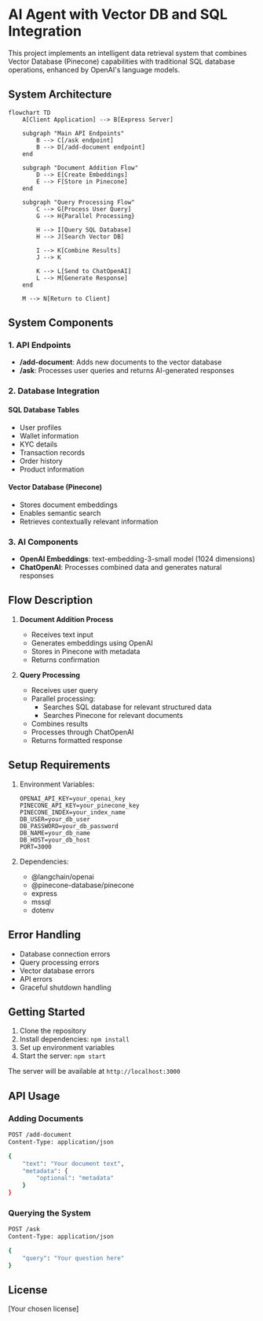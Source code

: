 # AI Agent with Vector DB and SQL Integration

This project implements an intelligent data retrieval system that combines Vector Database (Pinecone) capabilities with traditional SQL database operations, enhanced by OpenAI's language models.

## System Architecture

```mermaid
flowchart TD
    A[Client Application] --> B[Express Server]

    subgraph "Main API Endpoints"
        B --> C[/ask endpoint]
        B --> D[/add-document endpoint]
    end

    subgraph "Document Addition Flow"
        D --> E[Create Embeddings]
        E --> F[Store in Pinecone]
    end

    subgraph "Query Processing Flow"
        C --> G[Process User Query]
        G --> H{Parallel Processing}
        
        H --> I[Query SQL Database]
        H --> J[Search Vector DB]
        
        I --> K[Combine Results]
        J --> K
        
        K --> L[Send to ChatOpenAI]
        L --> M[Generate Response]
    end

    M --> N[Return to Client]
```

## System Components

### 1. API Endpoints

- **/add-document**: Adds new documents to the vector database
- **/ask**: Processes user queries and returns AI-generated responses

### 2. Database Integration

#### SQL Database Tables
- User profiles
- Wallet information
- KYC details
- Transaction records
- Order history
- Product information

#### Vector Database (Pinecone)
- Stores document embeddings
- Enables semantic search
- Retrieves contextually relevant information

### 3. AI Components

- **OpenAI Embeddings**: text-embedding-3-small model (1024 dimensions)
- **ChatOpenAI**: Processes combined data and generates natural responses

## Flow Description

1. **Document Addition Process**
   - Receives text input
   - Generates embeddings using OpenAI
   - Stores in Pinecone with metadata
   - Returns confirmation

2. **Query Processing**
   - Receives user query
   - Parallel processing:
     - Searches SQL database for relevant structured data
     - Searches Pinecone for relevant documents
   - Combines results
   - Processes through ChatOpenAI
   - Returns formatted response

## Setup Requirements

1. Environment Variables:
   ```
   OPENAI_API_KEY=your_openai_key
   PINECONE_API_KEY=your_pinecone_key
   PINECONE_INDEX=your_index_name
   DB_USER=your_db_user
   DB_PASSWORD=your_db_password
   DB_NAME=your_db_name
   DB_HOST=your_db_host
   PORT=3000
   ```

2. Dependencies:
   - @langchain/openai
   - @pinecone-database/pinecone
   - express
   - mssql
   - dotenv

## Error Handling

- Database connection errors
- Query processing errors
- Vector database errors
- API errors
- Graceful shutdown handling

## Getting Started

1. Clone the repository
2. Install dependencies: `npm install`
3. Set up environment variables
4. Start the server: `npm start`

The server will be available at `http://localhost:3000`

## API Usage

### Adding Documents
```bash
POST /add-document
Content-Type: application/json

{
    "text": "Your document text",
    "metadata": {
        "optional": "metadata"
    }
}
```

### Querying the System
```bash
POST /ask
Content-Type: application/json

{
    "query": "Your question here"
}
```



## License

[Your chosen license] 
